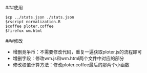 ###使用

```
$cp ../stats.json ./stats.json
$rscript normalization.R
$coffee ploter.coffee
$firefox wm.html
```
###修改

* 增删竞争币：不需要修改代码，重复一遍获取ploter.js的流程即可
* 增删字段：修改wm.js和wm.html两个文件中对应的部分
* 修改权值计算方法：修改ploter.coffee最后的那两个小函数
